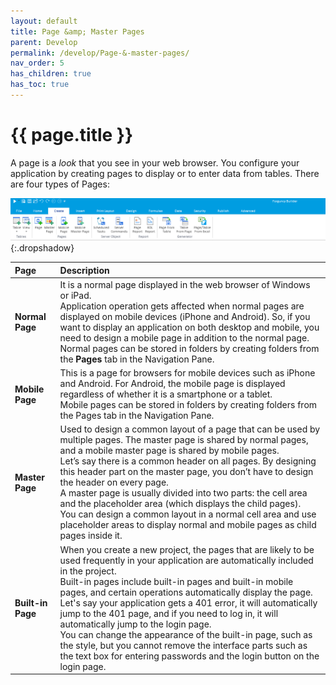 ```yaml
---
layout: default
title: Page &amp; Master Pages
parent: Develop
permalink: /develop/Page-&-master-pages/
nav_order: 5
has_children: true
has_toc: true
---
```


# {{ page.title }}

A page is a *look* that you see in your web browser. You configure your application by creating pages to display or to enter data from tables. 
There are four types of Pages:

![pages](/assets/images/product-images/pages.png)
{:.dropshadow}

|Page|Description|
|:--|:--|
|**Normal Page**|It is a normal page displayed in the web browser of Windows or iPad. <br/> Application operation gets affected when normal pages are displayed on mobile devices (iPhone and Android). So, if you want to display an application on both desktop and mobile, you need to design a mobile page in addition to the normal page. <br/> Normal pages can be stored in folders by creating folders from the **Pages** tab in the Navigation Pane.|
|**Mobile Page**|This is a page for browsers for mobile devices such as iPhone and Android. For Android, the mobile page is displayed regardless of whether it is a smartphone or a tablet. <br/> Mobile pages can be stored in folders by creating folders from the Pages tab in the Navigation Pane.|
|**Master Page**|Used to design a common layout of a page that can be used by multiple pages. The master page is shared by normal pages, and a mobile master page is shared by mobile pages. <br/> Let’s say there is a common header on all pages. By designing this header part on the master page, you don’t have to design the header on every page. <br/> A master page is usually divided into two parts: the cell area and the placeholder area (which displays the child pages). <br/> You can design a common layout in a normal cell area and use placeholder areas to display normal and mobile pages as child pages inside it.|
|**Built-in Page**|When you create a new project, the pages that are likely to be used frequently in your application are automatically included in the project. <br/> Built-in pages include built-in pages and built-in mobile pages, and certain operations automatically display the page. <br/> Let's say your application gets a 401 error, it will automatically jump to the 401 page, and if you need to log in, it will automatically jump to the login page. <br/> You can change the appearance of the built-in page, such as the style, but you cannot remove the interface parts such as the text box for entering passwords and the login button on the login page.|


